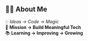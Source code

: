 ## 👨‍💻 About Me  

💡 *Ideas → Code → Magic*  
🎯 **Mission → Build Meaningful Tech**  
📚 **Learning → Improving → Growing** 
